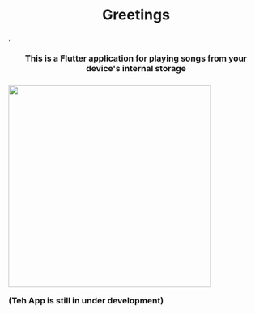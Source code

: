 <h1 align="center"> Greetings </h1>,
<h3  align = "center"> This is a Flutter application for playing songs from your device's internal storage <h3>


<a> <img src="https://user-images.githubusercontent.com/56448015/150691162-63269750-3ff1-44f6-bb80-47fdc2beea1b.png" height="400" width="400" /> </a>

(Teh App is still in under development)
